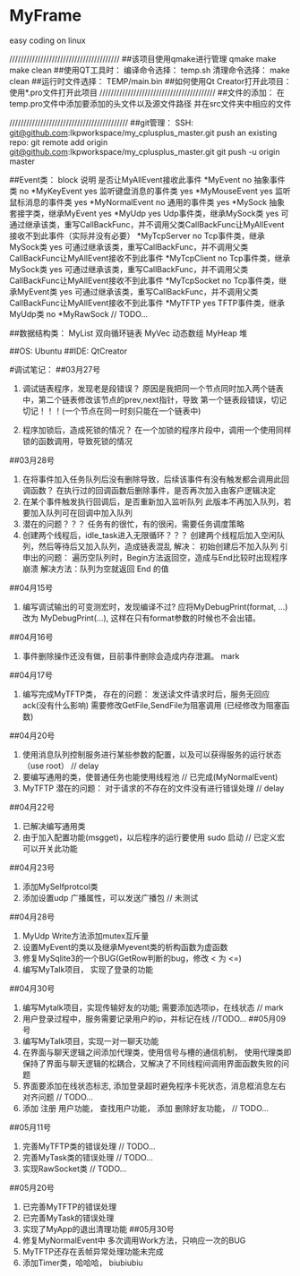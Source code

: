 # MyFrame
easy coding on linux 


///////////////////////////////////////
##该项目使用qmake进行管理
    qmake
    make
    make clean
##使用QT工具时：
    编译命令选择：
        temp.sh
    清理命令选择：
        make clean
##运行时文件选择：
    TEMP/main.bin
##如何使用Qt Creator打开此项目：
    使用*.pro文件打开此项目
/////////////////////////////////////////
##文件的添加：
    在temp.pro文件中添加要添加的头文件以及源文件路径
    并在src文件夹中相应的文件

//////////////////////////////////////////
##git管理：
SSH:
    git@github.com:lkpworkspace/my_cplusplus_master.git
push an existing repo:
    git remote add origin git@github.com:lkpworkspace/my_cplusplus_master.git
    git push -u origin master


##Event类：           block            说明                    是否让MyAllEvent接收此事件
*MyEvent               no         抽象事件类                    no
*MyKeyEvent            yes        监听键盘消息的事件类           yes
*MyMouseEvent          yes        监听鼠标消息的事件类           yes
*MyNormalEvent         no         通用的事件类                   yes
*MySock                           抽象套接字类，继承MyEvent      yes
*MyUdp                 yes        Udp事件类，继承MySock类        yes      可通过继承该类，重写CallBackFunc，并不调用父类CallBackFunc让MyAllEvent接收不到此事件（实际并没有必要）
*MyTcpServer           no         Tcp事件类，继承MySock类        yes      可通过继承该类，重写CallBackFunc，并不调用父类CallBackFunc让MyAllEvent接收不到此事件
*MyTcpClient           no         Tcp事件类，继承MySock类        yes      可通过继承该类，重写CallBackFunc，并不调用父类CallBackFunc让MyAllEvent接收不到此事件
*MyTcpSocket           no         Tcp事件类，继承MyEvent类       yes      可通过继承该类，重写CallBackFunc，并不调用父类CallBackFunc让MyAllEvent接收不到此事件
*MyTFTP                yes        TFTP事件类，继承MyUdp类        no
*MyRawSock                        // TODO...


##数据结构类：
MyList                           双向循环链表
MyVec                            动态数组
MyHeap                           堆


##OS:
	Ubuntu
##IDE:
	QtCreator

#调试笔记：
##03月27号
1. 调试链表程序，发现老是段错误？
	原因是我把同一个节点同时加入两个链表中，第二个链表修改该节点的prev,next指针，导致
    第一个链表段错误，切记切记！！！(一个节点在同一时刻只能在一个链表中)

2. 程序加锁后，造成死锁的情况？
    在一个加锁的程序片段中，调用一个使用同样锁的函数调用，导致死锁的情况

##03月28号
1. 在将事件加入任务队列后没有删除导致，后续该事件有没有触发都会调用此回调函数？
    在执行过的回调函数后删除事件，是否再次加入由客户逻辑决定
2. 在某个事件触发执行回调后，是否重新加入监听队列
    此版本不再加入队列，若要加入队列可在回调中加入队列
3. 潜在的问题？？？
    任务有的很忙，有的很闲，需要任务调度策略
4. 创建两个线程后，idle_task进入无限循环？？？
    创建两个线程后加入空闲队列，然后等待后又加入队列，造成链表混乱
    解决： 初始创建后不加入队列
    引申出的问题：
        遍历空队列时，Begin方法返回空，造成与End比较时出现程序崩溃
        解决方法：队列为空就返回 End 的值

##04月15号
1. 编写调试输出的可变测宏时，发现编译不过?
	应将MyDebugPrint(format, ...) 改为 MyDebugPrint(...), 这样在只有format参数的时候也不会出错。

##04月16号
1. 事件删除操作还没有做，目前事件删除会造成内存泄漏。  mark

##04月17号
1. 编写完成MyTFTP类，
	存在的问题： 
		发送读文件请求时后，服务无回应ack(没有什么影响)
		需要修改GetFile,SendFile为阻塞调用 (已经修改为阻塞函数)

##04月20号
1. 使用消息队列控制服务进行某些参数的配置，以及可以获得服务的运行状态（use root）    // delay
2. 要编写通用的类，使普通任务也能使用线程池   // 已完成(MyNormalEvent)
3. MyTFTP 潜在的问题： 对于请求的不存在的文件没有进行错误处理    // delay

##04月22号
1. 已解决编写通用类
2. 由于加入配置功能(msgget)，以后程序的运行要使用 sudo 启动 // 已定义宏可以开关此功能

##04月23号
1. 添加MySelfprotcol类
2. 添加设置udp 广播属性，可以发送广播包 // 未测试

##04月28号
1. MyUdp Write方法添加mutex互斥量
2. 设置MyEvent的类以及继承Myevent类的析构函数为虚函数
3. 修复MySqlite3的一个BUG(GetRow判断的bug，修改 < 为 <=)
4. 编写MyTalk项目， 实现了登录的功能

##04月30号
1. 编写Mytalk项目，实现传输好友的功能; 需要添加选项ip，在线状态 // mark 
2. 用户登录过程中，服务需要记录用户的ip，并标记在线 //TODO...
##05月09号
1. 编写MyTalk项目，实现一对一聊天功能
2. 在界面与聊天逻辑之间添加代理类，使用信号与槽的通信机制，
   使用代理类即保持了界面与聊天逻辑的松耦合，又解决了不同线程间调用界面函数失败的问题
3. 界面要添加在线状态标志, 添加登录超时避免程序卡死状态，消息框消息左右对齐问题 // TODO...
4. 添加 注册 用户功能， 查找用户功能， 添加 删除好友功能， // TODO...

##05月11号
1. 完善MyTFTP类的错误处理 // TODO...
2. 完善MyTask类的错误处理 // TODO...
3. 实现RawSocket类       // TODO...

##05月20号
1. 已完善MyTFTP的错误处理
2. 已完善MyTask的错误处理
3. 实现了MyApp的退出清理功能
##05月30号
1. 修复MyNormalEvent中 多次调用Work方法，只响应一次的BUG
2. MyTFTP还存在丢帧异常处理功能未完成
3. 添加Timer类，哈哈哈， biubiubiu







































